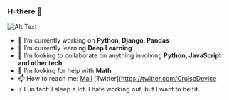 ### Hi there 👋

![Alt Text](https://i.pinimg.com/originals/4b/0d/84/4b0d84de7839e69b3f42b76b2b0a3b9c.gif)

- 🔭 I’m currently working on **Python, Django, Pandas**
- 🌱 I’m currently learning **Deep Learning**
- 👯 I’m looking to collaborate on anything involving **Python, JavaScript and other tech**
- 🤔 I’m looking for help with **Math**
- 📫 How to reach me: [Mail](achavan1211@gmail.com) [Twitter](https://twitter.com/CruiseDevice
- ⚡ Fun fact: I sleep a lot. I hate working out, but I want to be fit.
